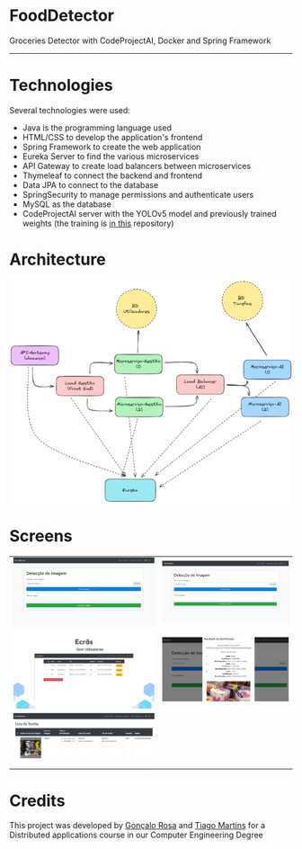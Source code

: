 # FoodDetector
Groceries Detector with CodeProjectAI, Docker and Spring Framework

<hr>

# Technologies
Several technologies were used:
* Java is the programming language used
* HTML/CSS to develop the application's frontend
* Spring Framework to create the web application
* Eureka Server to find the various microservices
* API Gateway to create load balancers between microservices
* Thymeleaf to connect the backend and frontend
* Data JPA to connect to the database
* SpringSecurity to manage permissions and authenticate users
* MySQL as the database
* CodeProjectAI server with the YOLOv5 model and previously trained weights (the training is [in this](https://github.com/ttiagojm/GrocerEyeYOLOv5) repository)

# Architecture
![architecture](imgs/arch.png)

# Screens
|                       |                       |
|-----------------------|-----------------------|
| ![detect](imgs/detecao.png) | ![detect](imgs/detecao.png) |
| ![management](imgs/management.png) | ![result](imgs/result.png)  |
| ![tasks](imgs/tasks.png)|                       |

# Credits
This project was developed by [Gonçalo Rosa](https://github.com/GoncalojmRosa) and [Tiago Martins](https://github.com/ttiagojm) for a Distributed applications course in our Computer Engineering Degree
